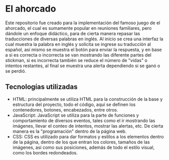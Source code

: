 # El ahorcado
Este repositorio fue creado para la implementación del famoso juego de el ahorcado, el cual es sumamente popular en reuniones familiares, pero dándole un enfoque didáctico, para de cierta manera repasar las traducciones de diversas palabras en inglés.
Al inicio se crea una interfaz la cual muestra la palabra en inglés y solicita se ingrese su traducción al español, así mismo se muestra el botón para enviar la respuesta, y en base a si es correcta o incorrecta se van mostrando las diferente partes del stickman, si es incorrecta también se reduce el número de "vidas" o intentos restantes, al final se muestra una alerta dependiendo si se ganó o se perdió.
## Tecnologías utilizadas

 - HTML: principalmente se utiliza HTML para la construcción de la base y estructura del proyecto, todo el código, aquí se definen los contenedores, botones, encabezados, entre otros.
 - JavaScript: JavaScript se utiliza para la parte de funciones y comportamiento de diversos eventos, tales como el ir mostrando las imágenes, llevar el conteo de intentos, mostrar las alertas, etc. De cierta manera es la "programación" dentro de la página web.
 - CSS: CSS es utilizado para dar formatos y estilos a los elementos dentro de la página, dentro de los que entran los colores, tamaños de las imágenes, así como sus posiciones, además de todo el estilo visual, como los bordes redondeados.
